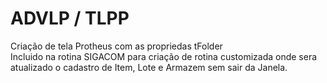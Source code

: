 # ADVLP / TLPP

Criação de tela Protheus com as propriedas tFolder <br>
Incluido na rotina SIGACOM para criação de rotina customizada onde sera atualizado o cadastro de Item, Lote e Armazem sem sair da Janela. <br>

